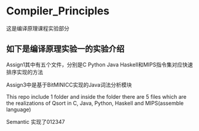 # Compiler_Principles

这是编译原理课程实验部分

## 如下是编译原理实验一的实验介绍
Assign1其中有五个文件，分别是C Python Java Haskell和MIPS指令集对应快速排序实现的方法

Assign3中是基于BitMINICC实现的Java词法分析模块

This repo include 1 folder and inside the folder there are 5 files which are the realizations of Qsort in C, Java, Python, Haskell and MIPS(assemble language)

Semantic 实现了012347
